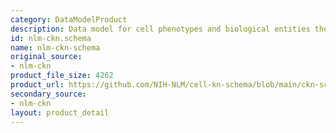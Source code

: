 ```yaml
---
category: DataModelProduct
description: Data model for cell phenotypes and biological entities they relate to.
id: nlm-ckn.schema
name: nlm-ckn-schema
original_source:
- nlm-ckn
product_file_size: 4262
product_url: https://github.com/NIH-NLM/cell-kn-schema/blob/main/ckn-schema.yaml
secondary_source:
- nlm-ckn
layout: product_detail
---
```

